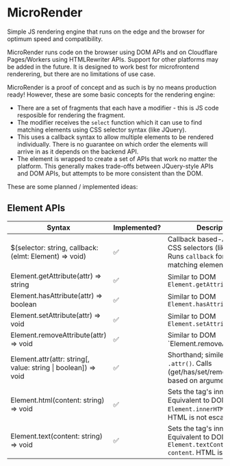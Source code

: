 # MicroRender

Simple JS rendering engine that runs on the edge and the browser for optimum speed and compatibility.

MicroRender runs code on the browser using DOM APIs and on Cloudflare Pages/Workers using HTMLRewriter APIs.
Support for other platforms may be added in the future. It is designed to work best for microfrontend
renderering, but there are no limitations of use case.

MicroRender is a proof of concept and as such is by no means production ready! However, these are some basic
concepts for the rendering engine:

- There are a set of fragments that each have a modifier - this is JS code resposible for rendering the
  fragment. 
- The modifier receives the `select` function which it can use to find matching elements using CSS selector
  syntax (like JQuery).
- This uses a callback syntax to allow multiple elements to be rendered individually. There is no guarantee
  on which order the elements will arrive in as it depends on the backend API.
- The element is wrapped to create a set of APIs that work no matter the platform. This generally makes
  trade-offs between JQuery-style APIs and DOM APIs, but attempts to be more consistent than the DOM.

These are some planned / implemented ideas:

## Element APIs

| Syntax                                                 | Implemented? | Description                                                                                      |
|--------------------------------------------------------|--------------|--------------------------------------------------------------------------------------------------|
| $(selector: string, callback: (elmt: Element) => void)           | ✅ | Callback based-API using CSS selectors (like JQuery). Runs `callback` for each matching element. |
| Element.getAttribute(attr) => string                             | ✅ | Similar to DOM `Element.getAttribute()`                                                          |
| Element.hasAttribute(attr) => boolean                            | ✅ | Similar to DOM `Element.hasAttribute()`                                                          |
| Element.setAttribute(attr) => void                               | ✅ | Similar to DOM `Element.setAttribute()`                                                          |
| Element.removeAttribute(attr) => void                            | ✅ | Similar to DOM `Element.removeAttribute()                                                        |
| Element.attr(attr: string[, value: string \| boolean]) => void   | ✅ | Shorthand; similer to JQuery `.attr()`. Calls (get/has/set/remove)Attribute based on arguments.  |
| Element.html(content: string) => void                            | ✅ | Sets the tag's inner HTML. Equivalent to DOM `Element.innerHTML = content`. HTML is not escaped. |
| Element.text(content: string) => void                            | ✅ | Sets the tag's inner text. Equivalent to DOM `Element.textContent = content`. HTML is escaped.   |
